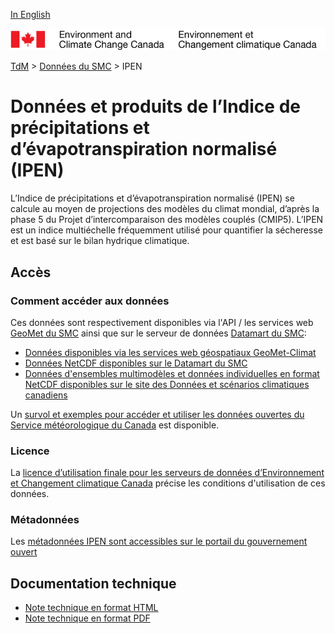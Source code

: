 [In English](readme_spei_en.md)

![ECCC logo](../../img_eccc-logo.png)

[TdM](../../readme_fr.md) > [Données du SMC](../readme_fr.md) > IPEN

# Données et produits de l’Indice de précipitations et d’évapotranspiration normalisé (IPEN)

L’Indice de précipitations et d’évapotranspiration normalisé (IPEN) se calcule au moyen de projections des modèles du climat mondial, d’après la phase 5 du Projet d’intercomparaison des modèles couplés (CMIP5). L’IPEN est un indice multiéchelle fréquemment utilisé pour quantifier la sécheresse et est basé sur le bilan hydrique climatique.

## Accès

### Comment accéder aux données

Ces données sont respectivement disponibles via l'API / les services web [GeoMet du SMC](../../msc-geomet/readme_fr.md) ainsi que sur le serveur de données [Datamart du SMC](../../msc-datamart/readme_fr.md):

* [Données disponibles via les services web géospatiaux GeoMet-Climat](readme_spei-geomet_fr.md)
* [Données NetCDF disponibles sur le Datamart du SMC](readme_spei-datamart_fr.md)
* [Données d'ensembles multimodèles et données individuelles en format NetCDF disponibles sur le site des Données et scénarios climatiques canadiens](http://scenarios-climatiques.canada.ca/index.php?page=spei)

Un [survol et exemples pour accéder et utiliser les données ouvertes du Service météorologique du Canada](../../usage/readme_fr.md) est disponible.

### Licence

La [licence d’utilisation finale pour les serveurs de données d’Environnement et Changement climatique Canada](../../licence/readme_fr.md) précise les conditions d'utilisation de ces données.

### Métadonnées

Les [métadonnées IPEN sont accessibles sur le portail du gouvernement ouvert](https://ouvert.canada.ca/data/fr/dataset/59fe0076-9c78-4ff2-b107-26951b27de75)

## Documentation technique

* [Note technique en format HTML](http://scenarios-climatiques.canada.ca/?page=spei-technical-notes)
* [Note technique en format PDF](https://collaboration.cmc.ec.gc.ca/cmc/cmos/public_doc/msc-data/climate_spei/SPEI_Technical_Documentation_fr.pdf)
